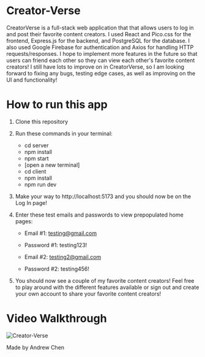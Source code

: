 # Creator-Verse

CreatorVerse is a full-stack web application that that allows users to log in and post their favorite content creators. I used React and Pico.css for the frontend, Express.js
for the backend, and PostgreSQL for the database. I also used Google Firebase for authentication and Axios for handling HTTP requests/responses. I hope to implement more features in the future so that users can friend each other so they can view each other's favorite content creators! I still have lots to improve on in CreatorVerse, so I am looking forward to fixing any bugs, testing edge cases, as well as improving on the UI and functionality!

# How to run this app

1. Clone this repository
2. Run these commands in your terminal:
   - cd server
   - npm install
   - npm start
   - [open a new terminal]
   - cd client
   - npm install
   - npm run dev
3. Make your way to http://localhost:5173 and you should now be on the Log In page!
4. Enter these test emails and passwords to view prepopulated home pages:
   - Email #1: testing@gmail.com
   - Password #1: testing123!
  
   - Email #2: testing2@gmail.com
   - Password #2: testing456!
  
5. You should now see a couple of my favorite content creators! Feel free to play around with the different features available or sign out and create your own account to share your favorite content creators!

# Video Walkthrough

![Creator-Verse](https://github.com/aandrewchen/Creator-Verse/assets/125727520/dd135ec5-53a0-4333-b4dc-10f18be324ce)

Made by Andrew Chen
